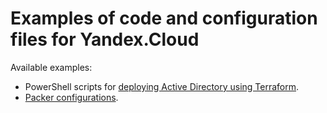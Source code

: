 # Examples of code and configuration files for Yandex.Cloud

Available examples:

* PowerShell scripts for [deploying Active Directory using Terraform](/active-directory/). 
* [Packer configurations](/jenkins-packer/).

